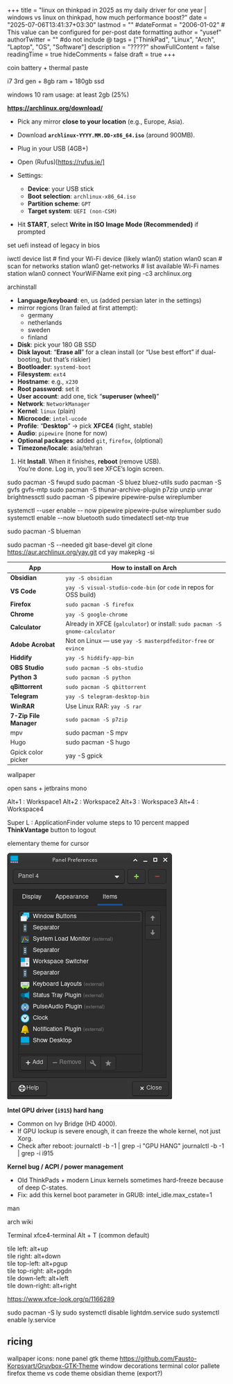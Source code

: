 +++
title = "linux on thinkpad in 2025 as my daily driver for one year | windows vs linux on thinkpad, how much performance boost?"
date = "2025-07-06T13:41:37+03:30"
lastmod = ""
#dateFormat = "2006-01-02" # This value can be configured for per-post date formatting‍
author = "yusef"
authorTwitter = "" #do not include @
tags = ["ThinkPad", "Linux", "Arch", "Laptop", "OS", "Software"]
description = "?????"
showFullContent = false
readingTime = true
hideComments = false
draft = true
+++

coin battery + thermal paste

i7 3rd gen + 8gb ram + 180gb ssd

windows 10 ram usage: at least 2gb (25%)

**https://archlinux.org/download/**

- Pick any mirror **close to your location** (e.g., Europe, Asia).
- Download **`archlinux-YYYY.MM.DD-x86_64.iso`** (around 900MB).

- Plug in your USB (4GB+)
- Open (Rufus)[https://rufus.ie/]
- Settings:
  - **Device**: your USB stick
  - **Boot selection**: `archlinux-x86_64.iso`
  - **Partition scheme**: `GPT`
  - **Target system**: `UEFI (non-CSM)`
- Hit **START**, select **Write in ISO Image Mode (Recommended)** if prompted

set uefi instead of legacy in bios

iwctl
device list # find your Wi-Fi device (likely wlan0)
station wlan0 scan # scan for networks
station wlan0 get-networks # list available Wi-Fi names
station wlan0 connect YourWiFiName
exit
ping -c3 archlinux.org

archinstall

- **Language/keyboard**: en, us (added persian later in the settings)
- mirror regions (Iran failed at first attempt):
  - germany
  - netherlands
  - sweden
  - finland
- **Disk**: pick your 180 GB SSD
- **Disk layout**: “**Erase all**” for a clean install (or “Use best effort” if dual-booting, but that’s riskier)
- **Bootloader**: `systemd-boot`
- **Filesystem**: `ext4`
- **Hostname**: e.g., `x230`
- **Root password**: set it
- **User account**: add one, tick “**superuser (wheel)**”
- **Network**: `NetworkManager`
- **Kernel**: `linux` (plain)
- **Microcode**: `intel-ucode`
- **Profile**: “**Desktop**” → pick **XFCE4** (light, stable)
- **Audio**: `pipewire` (none for now)
- **Optional packages**: added `git`, `firefox`, (olptional)
- **Timezone/locale**: asia/tehran

1. Hit **Install**. When it finishes, **reboot** (remove USB).  
   You’re done. Log in, you’ll see XFCE’s login screen.

sudo pacman -S fwupd
sudo pacman -S bluez bluez-utils
sudo pacman -S gvfs gvfs-mtp
sudo pacman -S thunar-archive-plugin p7zip unzip unrar brightnessctl
sudo pacman -S pipewire pipewire-pulse wireplumber

systemctl --user enable -- now pipewire pipewire-pulse wireplumber
sudo systemctl enable --now bluetooth
sudo timedatectl set-ntp true

sudo pacman -S blueman

sudo pacman -S --needed git base-devel
git clone https://aur.archlinux.org/yay.git
cd yay
makepkg -si

| App                    | How to install on Arch                                                       |
| ---------------------- | ---------------------------------------------------------------------------- |
| **Obsidian**           | `yay -S obsidian`                                                            |
| **VS Code**            | `yay -S visual-studio-code-bin` (or `code` in repos for OSS build)           |
| **Firefox**            | `sudo pacman -S firefox`                                                     |
| **Chrome**             | `yay -S google-chrome`                                                       |
| **Calculator**         | Already in XFCE (`galculator`) or install: `sudo pacman -S gnome-calculator` |
| **Adobe Acrobat**      | Not on Linux — use `yay -S masterpdfeditor-free` or `evince`                 |
| **Hiddify**            | `yay -S hiddify-app-bin`                                                     |
| **OBS Studio**         | `sudo pacman -S obs-studio`                                                  |
| **Python 3**           | `sudo pacman -S python`                                                      |
| **qBittorrent**        | `sudo pacman -S qbittorrent`                                                 |
| **Telegram**           | `yay -S telegram-desktop-bin`                                                |
| **WinRAR**             | Use Linux RAR: `yay -S rar`                                                  |
| **7-Zip File Manager** | `sudo pacman -S p7zip`                                                       |
| mpv                    | sudo pacman -S mpv                                                           |
| Hugo                   | sudo pacman -S hugo                                                          |
Gpick color picker | yay -S gpick


wallpaper

open sans + jetbrains mono

Alt+1 : Workspace1
Alt+2 : Workspace2
Alt+3 : Workspace3
Alt+4 : Workspace4

Super L : ApplicationFinder
volume steps to 10 percent
mapped **ThinkVantage** button to logout

elementary theme for cursor

![Panel](/images/Screenshot_2025-08-23_02-12-58.png)

**Intel GPU driver (`i915`) hard hang**

- Common on Ivy Bridge (HD 4000).
- If GPU lockup is severe enough, it can freeze the whole kernel, not just Xorg.
- Check after reboot:
  journalctl -b -1 | grep -i "GPU HANG"
  journalctl -b -1 | grep -i i915

**Kernel bug / ACPI / power management**

- Old ThinkPads + modern Linux kernels sometimes hard-freeze because of deep C-states.
- Fix: add this kernel boot parameter in GRUB:
  intel_idle.max_cstate=1

man

arch wiki

Terminal
xfce4-terminal
Alt + T (common default)

tile left: alt+up  
tile right: alt+down  
tile top-left: alt+pgup  
tile top-right: alt+pgdn  
tile down-left: alt+left  
tile down-right: alt+right

https://www.xfce-look.org/p/1166289

sudo pacman -S ly
sudo systemctl disable lightdm.service
sudo systemctl enable ly.service

## ricing
 wallpaper
 icons: none
 panel
 gtk theme https://github.com/Fausto-Korpsvart/Gruvbox-GTK-Theme
 window decorations
 terminal color pallete
 firefox theme
 vs code theme
 obsidian theme (export?)

